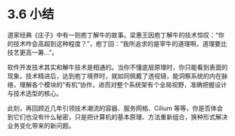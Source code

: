 # 3.6 小结

道家经典《庄子》中有一则庖丁解牛的故事。梁惠王因庖丁解牛的技术惊叹：“你的技术咋会高超到这种程度？”，庖丁回：“我所追求的是宰牛的道理啊，道理要比技艺更高一筹...”。

软件开发技术其实和解牛技术是相通的。当你不懂底层原理时，你只能看到表面的现象。技术精进后，达到庖丁境界时，就如同佩戴了透视镜，能洞察系统的内在脉络，理解各个模块的“有机”协作，进而对整个系统架有个全局视野，准确把握设计与技术选型的核心。

此刻，再回顾近几年引领技术潮流的容器、服务网格、Cilium 等等，你是否体会到它们也没有什么秘密，只是把计算机的基本原理、方法重新组合，换种形式解决业务变化带来的新问题。